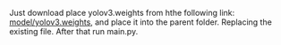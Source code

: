 Just download place yolov3.weights from hthe following link: [model/yolov3.weights](https://github.com/patrick013/Object-Detection---Yolov3/blob/master/model/yolov3.weights), and place it into the parent folder. Replacing the existing file.
After that run main.py.
